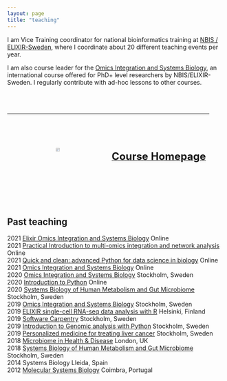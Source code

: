 ```yaml
---
layout: page
title: "teaching"
---
```


I am Vice Training coordinator for national bioinformatics training at [NBIS / ELIXIR-Sweden](www.nbis.se), where I coordinate about 20 different teaching events per year.  
  
I am also course leader for the [Omics Integration and Systems Biology][1], an international course offered for PhD+ level researchers by NBIS/ELIXIR-Sweden. I regularly contribute with ad-hoc lessons to other courses.

<table class="center" style="width: 100%; border-collapse: collapse; border-style: hidden; height: 210;" border="0">
    <tbody>
        <tr style="height: 200;">
            <td style="width: 50%; text-align: center; height: 200px;">
                <a title="Github" href="https://github.com/NBISweden/workshop_omics_integration">
                    <img src="https://cdn.iowacomputergurus.com/blog/another-genius-move-from-microsoft-acquires-github-for-7-5-billion-in-stock.png" alt="" width="20%"/>
                </a>
            </td>
            <td style="width: 50%; text-align: center; height: 10px;">
                <a title="Homepage" href="https://nbisweden.github.io/workshop_omics_integration/">
                    <span style="font-size: 18pt;"><strong>Course Homepage</strong></span>
                </a>
            </td>
        </tr>
        <tr style="height: 10px;">
            <td style="width: 50%; text-align: center; height: 200px;">
                <a title="Homepage" href="https://uppsala.instructure.com/courses/52162">
                    <img src="https://s3-us-west-2.amazonaws.com/slack-files2/avatars/2019-09-12/751389607265_d59c0d58846bb2db7123_132.jpg" width="20%" />
                </a>
            </td>
            <td style="width: 50%; text-align: center; height: 10px;">
                <a title="Github" href="https://github.com/NBISweden/workshop_omics_integration">
                    <span style="font-size: 18pt;"><strong>Course Github</strong></span>
                </a>
            </td>
            <br><br>
        </tr>
    </tbody>
</table>


## Past teaching
2021    [Elixir Omics Integration and Systems Biology](https://uppsala.instructure.com/courses/52162)   Online     
2021    [Practical Introduction to multi-omics integration and network analysis](https://nbisweden.github.io/workshop_omicsint_ISMBECCB/)   Online  
2021    [Quick and clean: advanced Python for data science in biology](https://www.scilifelab.se/event/quick-and-clean-advanced-python-for-data-science-in-biology-online/) Online   
2021    [Omics Integration and Systems Biology](https://github.com/NBISweden/workshop_omics_integration/tree/course2104)    Online     
2020    [Omics Integration and Systems Biology](https://github.com/NBISweden/workshop_omics_integration/tree/course2010)    Stockholm, Sweden     
2020    [Introduction to Python](https://nbisweden.github.io/workshop-python/)  Online     
2020    [Systems Biology of Human Metabolism and Gut Microbiome](https://sysmedicine.github.io/phd2020/)    Stockholm, Sweden     
2019    [Omics Integration and Systems Biology](https://github.com/NBISweden/workshop_omics_integration/tree/v0.1)  Stockholm, Sweden      
2019    [ELIXIR single-cell RNA-seq data analysis with R](https://www.csc.fi/fi/web/training/-/scrnaseq)    Helsinki, Finland         
2019    [Software Carpentry](https://wikfeldt.github.io/2019-06-18-stockholm/)  Stockholm, Sweden      
2019    [Introduction to Genomic analysis with Python](https://researchschool.github.io/researchschool/)    Stockholm, Sweden      
2019    [Personalized medicine for treating liver cancer](https://www.scilifelab.se/news/scilifelab-brings-research-to-school/) Stockholm, Sweden      
2018    [Microbiome in Health & Disease](https://www.kcl.ac.uk/study/postgraduate/taught-courses/microbiome-in-health-disease-msc?utm_source=findamasters&utm_campaign=CMP-29756-N4H1L1&utm_medium=courselisting&utm_content=textLink)  London, UK       
2018    [Systems Biology of Human Metabolism and Gut Microbiome](https://sysmedicine-phd2018.readthedocs.io/en/latest/) Stockholm, Sweden       
2014    Systems Biology Lleida, Spain       
2012	[Molecular Systems Biology](http://beb.cnbc.pt/det_courses.asp?id=587)	Coimbra, Portugal

[1]: https://uppsala.instructure.com/courses/52162